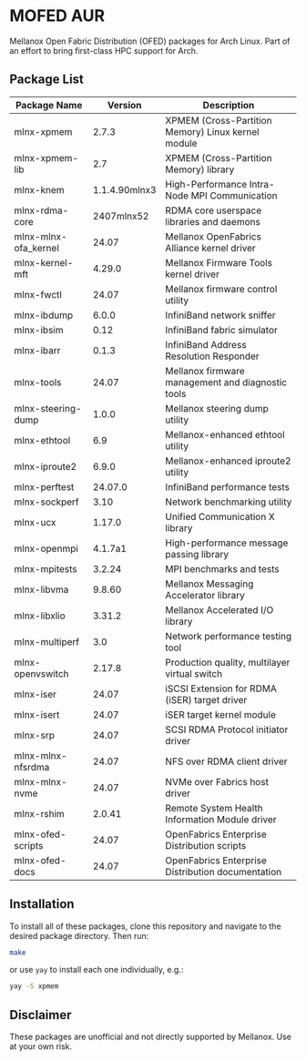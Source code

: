 # MOFED AUR

Mellanox Open Fabric Distribution (OFED) packages for Arch Linux.
Part of an effort to bring first-class HPC support for Arch.

## Package List

| Package Name         | Version       | Description                                        |
| -------------------- | ------------- | -------------------------------------------------- |
| mlnx-xpmem           | 2.7.3         | XPMEM (Cross-Partition Memory) Linux kernel module |
| mlnx-xpmem-lib       | 2.7           | XPMEM (Cross-Partition Memory) library             |
| mlnx-knem            | 1.1.4.90mlnx3 | High-Performance Intra-Node MPI Communication      |
| mlnx-rdma-core       | 2407mlnx52    | RDMA core userspace libraries and daemons          |
| mlnx-mlnx-ofa_kernel | 24.07         | Mellanox OpenFabrics Alliance kernel driver        |
| mlnx-kernel-mft      | 4.29.0        | Mellanox Firmware Tools kernel driver              |
| mlnx-fwctl           | 24.07         | Mellanox firmware control utility                  |
| mlnx-ibdump          | 6.0.0         | InfiniBand network sniffer                         |
| mlnx-ibsim           | 0.12          | InfiniBand fabric simulator                        |
| mlnx-ibarr           | 0.1.3         | InfiniBand Address Resolution Responder            |
| mlnx-tools           | 24.07         | Mellanox firmware management and diagnostic tools  |
| mlnx-steering-dump   | 1.0.0         | Mellanox steering dump utility                     |
| mlnx-ethtool         | 6.9           | Mellanox-enhanced ethtool utility                  |
| mlnx-iproute2        | 6.9.0         | Mellanox-enhanced iproute2 utility                 |
| mlnx-perftest        | 24.07.0       | InfiniBand performance tests                       |
| mlnx-sockperf        | 3.10          | Network benchmarking utility                       |
| mlnx-ucx             | 1.17.0        | Unified Communication X library                    |
| mlnx-openmpi         | 4.1.7a1       | High-performance message passing library           |
| mlnx-mpitests        | 3.2.24        | MPI benchmarks and tests                           |
| mlnx-libvma          | 9.8.60        | Mellanox Messaging Accelerator library             |
| mlnx-libxlio         | 3.31.2        | Mellanox Accelerated I/O library                   |
| mlnx-multiperf       | 3.0           | Network performance testing tool                   |
| mlnx-openvswitch     | 2.17.8        | Production quality, multilayer virtual switch      |
| mlnx-iser            | 24.07         | iSCSI Extension for RDMA (iSER) target driver      |
| mlnx-isert           | 24.07         | iSER target kernel module                          |
| mlnx-srp             | 24.07         | SCSI RDMA Protocol initiator driver                |
| mlnx-mlnx-nfsrdma    | 24.07         | NFS over RDMA client driver                        |
| mlnx-mlnx-nvme       | 24.07         | NVMe over Fabrics host driver                      |
| mlnx-rshim           | 2.0.41        | Remote System Health Information Module driver     |
| mlnx-ofed-scripts    | 24.07         | OpenFabrics Enterprise Distribution scripts        |
| mlnx-ofed-docs       | 24.07         | OpenFabrics Enterprise Distribution documentation  |

## Installation

To install all of these packages, clone this repository and navigate to the desired package directory. Then run:

```bash
make
```

or use `yay` to install each one individually, e.g.:

```bash
yay -S xpmem
```

## Disclaimer

These packages are unofficial and not directly supported by Mellanox. Use at your own risk.
